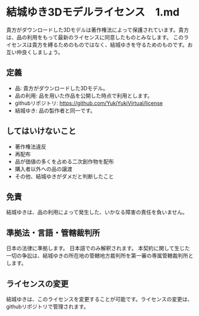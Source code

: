# 結城ゆき3Dモデルライセンス　1.md
貴方がダウンロードした3Dモデルは著作権法によって保護されています。貴方は、品の利用をもって最新のライセンスに同意したものとみなします。
このライセンスは貴方を縛るためのものではなく、結城ゆきを守るためのものです。お互い仲良くしましょう。

## 定義
- 品: 貴方がダウンロードした3Dモデル。
- 品の利用: 品を用いた作品を公開した時点で利用とします。
- githubリポジトリ: https://github.com/YukiYukiVirtual/license
- 結城ゆき: 品の製作者と同一です。

## してはいけないこと
- 著作権法違反
- 再配布
- 品が価値の多くを占める二次創作物を配布
- 購入者以外への品の譲渡
- その他、結城ゆきがダメだと判断したこと

## 免責
結城ゆきは、品の利用によって発生した、いかなる障害の責任を負いません。

## 準拠法・言語・管轄裁判所
日本の法律に準拠します。
日本語でのみ解釈されます。
本契約に関して生じた一切の争訟は、結城ゆきの所在地の管轄地方裁判所を第一審の専属管轄裁判所とします。

## ライセンスの変更
結城ゆきは、このライセンスを変更することが可能です。ライセンスの変更は、githubリポジトリで管理されます。